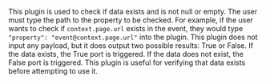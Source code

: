 This plugin is used to check if data exists and is not null or empty. The user must type the path to the property to be checked. For example, if the user wants to check if `context.page.url` exists in the event, they would type `"property": "event@context.page.url"` into the plugin. This plugin does not input any payload, but it does output two possible results: True or False. If the data exists, the True port is triggered. If the data does not exist, the False port is triggered. This plugin is useful for verifying that data exists before attempting to use it.

